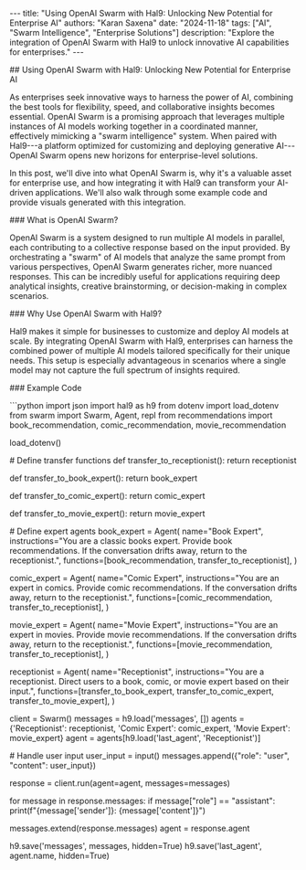 \-\-- title: \"Using OpenAI Swarm with Hal9: Unlocking New Potential for
Enterprise AI\" authors: \"Karan Saxena\" date: \"2024-11-18\" tags:
\[\"AI\", \"Swarm Intelligence\", \"Enterprise Solutions\"\]
description: \"Explore the integration of OpenAI Swarm with Hal9 to
unlock innovative AI capabilities for enterprises.\" \-\--

\## Using OpenAI Swarm with Hal9: Unlocking New Potential for Enterprise
AI

As enterprises seek innovative ways to harness the power of AI,
combining the best tools for flexibility, speed, and collaborative
insights becomes essential. OpenAI Swarm is a promising approach that
leverages multiple instances of AI models working together in a
coordinated manner, effectively mimicking a \"swarm intelligence\"
system. When paired with Hal9---a platform optimized for customizing and
deploying generative AI---OpenAI Swarm opens new horizons for
enterprise-level solutions.

In this post, we'll dive into what OpenAI Swarm is, why it's a valuable
asset for enterprise use, and how integrating it with Hal9 can transform
your AI-driven applications. We\'ll also walk through some example code
and provide visuals generated with this integration.

\### What is OpenAI Swarm?

OpenAI Swarm is a system designed to run multiple AI models in parallel,
each contributing to a collective response based on the input provided.
By orchestrating a "swarm" of AI models that analyze the same prompt
from various perspectives, OpenAI Swarm generates richer, more nuanced
responses. This can be incredibly useful for applications requiring deep
analytical insights, creative brainstorming, or decision-making in
complex scenarios.

\### Why Use OpenAI Swarm with Hal9?

Hal9 makes it simple for businesses to customize and deploy AI models at
scale. By integrating OpenAI Swarm with Hal9, enterprises can harness
the combined power of multiple AI models tailored specifically for their
unique needs. This setup is especially advantageous in scenarios where a
single model may not capture the full spectrum of insights required.

\### Example Code

\`\`\`python import json import hal9 as h9 from dotenv import
load_dotenv from swarm import Swarm, Agent, repl from recommendations
import book_recommendation, comic_recommendation, movie_recommendation

load_dotenv()

\# Define transfer functions def transfer_to_receptionist(): return
receptionist

def transfer_to_book_expert(): return book_expert

def transfer_to_comic_expert(): return comic_expert

def transfer_to_movie_expert(): return movie_expert

\# Define expert agents book_expert = Agent( name=\"Book Expert\",
instructions=\"You are a classic books expert. Provide book
recommendations. If the conversation drifts away, return to the
receptionist.\", functions=\[book_recommendation,
transfer_to_receptionist\], )

comic_expert = Agent( name=\"Comic Expert\", instructions=\"You are an
expert in comics. Provide comic recommendations. If the conversation
drifts away, return to the receptionist.\",
functions=\[comic_recommendation, transfer_to_receptionist\], )

movie_expert = Agent( name=\"Movie Expert\", instructions=\"You are an
expert in movies. Provide movie recommendations. If the conversation
drifts away, return to the receptionist.\",
functions=\[movie_recommendation, transfer_to_receptionist\], )

receptionist = Agent( name=\"Receptionist\", instructions=\"You are a
receptionist. Direct users to a book, comic, or movie expert based on
their input.\", functions=\[transfer_to_book_expert,
transfer_to_comic_expert, transfer_to_movie_expert\], )

client = Swarm() messages = h9.load(\'messages\', \[\]) agents =
{\'Receptionist\': receptionist, \'Comic Expert\': comic_expert, \'Movie
Expert\': movie_expert} agent = agents\[h9.load(\'last_agent\',
\'Receptionist\')\]

\# Handle user input user_input = input() messages.append({\"role\":
\"user\", \"content\": user_input})

response = client.run(agent=agent, messages=messages)

for message in response.messages: if message\[\"role\"\] ==
\"assistant\": print(f\"{message\[\'sender\'\]}:
{message\[\'content\'\]}\")

messages.extend(response.messages) agent = response.agent

h9.save(\'messages\', messages, hidden=True) h9.save(\'last_agent\',
agent.name, hidden=True)
